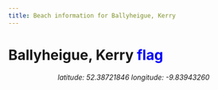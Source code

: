 ```yaml
---
title: Beach information for Ballyheigue, Kerry
---
```

# Ballyheigue, Kerry <span class="material-icons" style="color: blue;">flag</span>

<div align="center"><i>latitude: 52.38721846 longitude: -9.83943260</i></div>